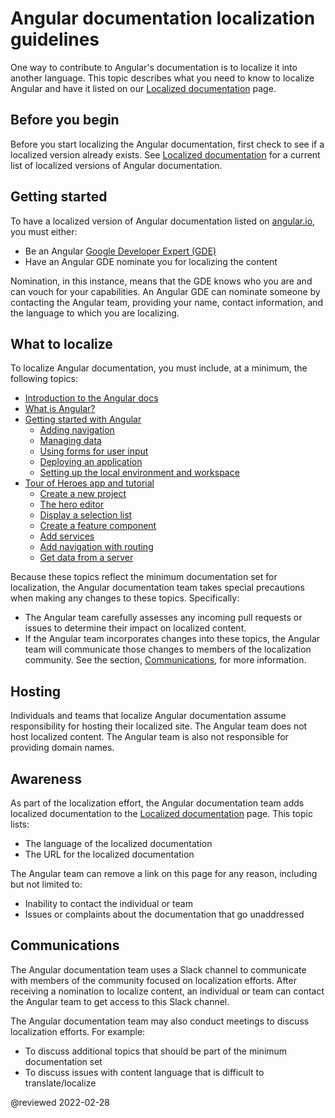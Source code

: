 # Angular documentation localization guidelines

One way to contribute to Angular's documentation is to localize it into another language.
This topic describes what you need to know to localize Angular and have it listed on our [Localized documentation](guide/localized-documentation) page.

## Before you begin

Before you start localizing the Angular documentation, first check to see if a localized version already exists.
See [Localized documentation](guide/localized-documentation) for a current list of localized versions of Angular documentation.

## Getting started

To have a localized version of Angular documentation listed on [angular.io](https://angular.io), you must either:

*   Be an Angular [Google Developer Expert (GDE)](https://developers.google.com/community/experts)
*   Have an Angular GDE nominate you for localizing the content

Nomination, in this instance, means that the GDE knows who you are and can vouch for your capabilities.
An Angular GDE can nominate someone by contacting the Angular team, providing your name, contact information, and the language to which you are localizing.

## What to localize

To localize Angular documentation, you must include, at a minimum, the following topics:

*   [Introduction to the Angular docs](docs)
*   [What is Angular?](guide/what-is-angular)
*   [Getting started with Angular](start)
    *   [Adding navigation](start/start-routing)
    *   [Managing data](start/start-data)
    *   [Using forms for user input](start/start-forms)
    *   [Deploying an application](start/start-deployment)
    *   [Setting up the local environment and workspace](guide/setup-local)
*   [Tour of Heroes app and tutorial](tutorial)
    *   [Create a new project](tutorial/toh-pt0)
    *   [The hero editor](tutorial/toh-pt1)
    *   [Display a selection list](tutorial/toh-pt2)
    *   [Create a feature component](tutorial/toh-pt3)
    *   [Add services](tutorial/toh-pt4)
    *   [Add navigation with routing](tutorial/toh-pt5)
    *   [Get data from a server](tutorial/toh-pt6)

Because these topics reflect the minimum documentation set for localization, the Angular documentation team takes special precautions when making any changes to these topics.
Specifically:

*   The Angular team carefully assesses any incoming pull requests or issues to determine their impact on localized content.
*   If the Angular team incorporates changes into these topics, the Angular team will communicate those changes to members of the localization community.
    See the section, [Communications](#communications), for more information.

## Hosting

Individuals and teams that localize Angular documentation assume responsibility for hosting their localized site.
The Angular team does not host localized content.
The Angular team is also not responsible for providing domain names.

## Awareness

As part of the localization effort, the Angular documentation team adds localized documentation to the [Localized documentation](guide/localized-documentation) page.
This topic lists:

*   The language of the localized documentation
*   The URL for the localized documentation

The Angular team can remove a link on this page for any reason, including but not limited to:

*   Inability to contact the individual or team
*   Issues or complaints about the documentation that go unaddressed

## Communications

The Angular documentation team uses a Slack channel to communicate with members of the community focused on localization efforts.
After receiving a nomination to localize content, an individual or team can contact the Angular team to get access to this Slack channel.

The Angular documentation team may also conduct meetings to discuss localization efforts.
For example:

*   To discuss additional topics that should be part of the minimum documentation set
*   To discuss issues with content language that is difficult to translate/localize

<!-- links -->

<!-- external links -->

<!-- end links -->

@reviewed 2022-02-28
